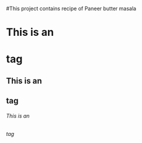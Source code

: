#This project contains recipe of Paneer butter masala
# This is an <h1> tag
## This is an <h2> tag
###### This is an <h6> tag
